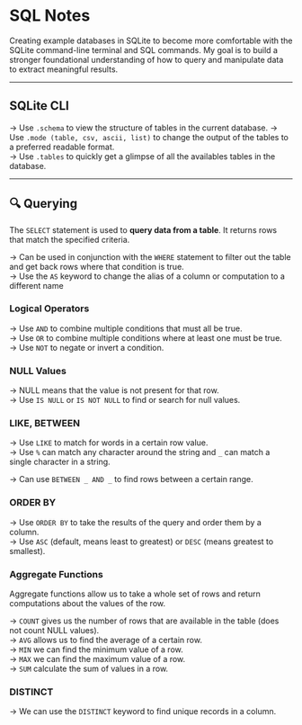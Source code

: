 # SQL Notes

Creating example databases in SQLite to become more comfortable with the SQLite command-line terminal and SQL commands. My goal is to build a stronger foundational understanding of how to query and manipulate data to extract meaningful results.

---

## SQLite CLI

-> Use `.schema` to view the structure of tables in the current database.
-> Use `.mode (table, csv, ascii, list)` to change the output of the tables to a preferred readable format.  
-> Use `.tables` to quickly get a glimpse of all the availables tables in the database.

---

## 🔍 Querying

The `SELECT` statement is used to **query data from a table**. It returns rows that match the specified criteria.

-> Can be used in conjunction with the `WHERE` statement to filter out the table and get back rows where that condition is true.  
-> Use the `AS` keyword to change the alias of a column or computation to a different name

### Logical Operators

-> Use `AND` to combine multiple conditions that must all be true.  
-> Use `OR` to combine multiple conditions where at least one must be true.  
-> Use `NOT` to negate or invert a condition.

### NULL Values

-> NULL means that the value is not present for that row.  
-> Use `IS NULL` or `IS NOT NULL` to find or search for null values.

### LIKE, BETWEEN

-> Use `LIKE` to match for words in a certain row value.  
-> Use `%` can match any character around the string and `_` can match a single character in a string.

-> Can use `BETWEEN _ AND _` to find rows between a certain range.

### ORDER BY

-> Use `ORDER BY` to take the results of the query and order them by a column.  
-> Use `ASC` (default, means least to greatest) or `DESC` (means greatest to smallest).

### Aggregate Functions

Aggregate functions allow us to take a whole set of rows and return computations about the values of the row.

-> `COUNT` gives us the number of rows that are available in the table (does not count NULL values).  
-> `AVG` allows us to find the average of a certain row.  
-> `MIN` we can find the minimum value of a row.  
-> `MAX` we can find the maximum value of a row.  
-> `SUM` calculate the sum of values in a row.

### DISTINCT

-> We can use the `DISTINCT` keyword to find unique records in a column.
